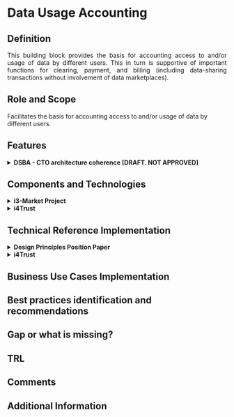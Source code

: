 # Data Usage Accounting
## Definition
<div align="justify">This building block provides the basis for accounting access to and/or usage of data by different users. This in turn is supportive of important functions for clearing, payment, and billing (including data-sharing transactions without involvement of data marketplaces).</div> 

## Role and Scope
Facilitates the basis for accounting access to and/or usage of data by different users.

## Features 
<details>
  <summary><strong>DSBA - CTO architecture coherence [DRAFT. NOT APPROVED]</strong></summary>
  
- Data Exchange and Usage Logging
- Standard information model and supporting APIs for the implementation of usage accounting, clearing house and billing functions
- Backend components implementing usage accounting, clearing house and billing
- Data Contracting
  
</details>

## Components and Technologies
<details>
  <summary><strong>i3-Market Project</strong></summary>
  
- SW Wallet
- Cloud Wallet
  
</details>

<details>
  <summary><strong>i4Trust</strong></summary>
  
  - Usage accounting relies on TMF635 recommendations part of from TM Forum Open API recommendations.
  
</details>

## Technical Reference Implementation
<details>
  <summary><strong>Design Principles Position Paper</strong></summary>
  
<div align="justify">The clearing house in the Smart Connected Supplier Network (SCSN) is used to send purchase-to-pay information in a business-to-business scenario. This information can be highly confidential and it is missioncritical for their day-to-day business. If dispute arises the clearing house is used as trusted third party to resolve this issue by comparing the fingerprint of the messages and identifying the error.</div>
  
</details>

<details>
  <summary><strong>i4Trust</strong></summary>
  
  - An open source implementation of usage accounting functions compliant with TM Forum recommendations can be found in the [FIWARE Catalogue](https://github.com/FIWARE-TMForum/Business-API-Ecosystem), concretely in connection to the BAE component.
  
</details>

## Business Use Cases Implementation

## Best practices identification and recommendations

## Gap or what is missing?

## TRL

## Comments

## Additional Information
